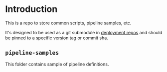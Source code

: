 # Introduction 
This is a repo to store common scripts, pipeline samples, etc.

It's designed to be used as a git submodule in [deployment repos](https://github.com/ssc-spc-ccoe-cei/gcp-repo-template) and should be pinned to a specific version tag or commit sha.

## `pipeline-samples`
This folder contains sample of pipeline definitions.